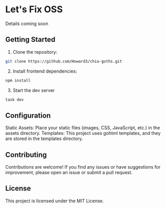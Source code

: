 # Let's Fix OSS
Details coming soon

## Getting Started

1. Clone the repository:

```bash
git clone https://github.com/Howard3/chia-goths.git
```
2. Install frontend dependencies:
```bash
npm install
```
3. Start the dev server
```bash
task dev
```

## Configuration
Static Assets: Place your static files (images, CSS, JavaScript, etc.) in the assets directory.
Templates: This project uses gohtml templates, and they are stored in the templates directory.

## Contributing
Contributions are welcome! If you find any issues or have suggestions for improvement, please open an issue or submit a pull request.

## License
This project is licensed under the MIT License.
